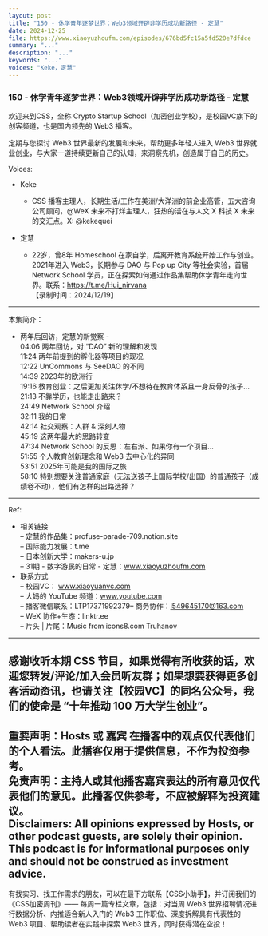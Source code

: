 ```yaml
---
layout: post
title: "150 - 休学青年逐梦世界：Web3领域开辟非学历成功新路径 - 定慧"
date: 2024-12-25
file: https://www.xiaoyuzhoufm.com/episodes/676bd5fc15a5fd520e7dfdce
summary: "..."
description: "..."
keywords: "..."
voices: "Keke，定慧"
---
```


### 150 - 休学青年逐梦世界：Web3领域开辟非学历成功新路径 - 定慧

欢迎来到CSS，全称 Crypto Startup School（加密创业学校），是校园VC旗下的创客频道，也是国内领先的 Web3 播客。  

定期与您探讨 Web3 世界最新的发展和未来，帮助更多年轻人进入 Web3 世界就业创业，与大家一道持续更新自己的认知，来洞察先机，创造属于自己的历史。  

Voices:

- Keke
  + CSS 播客主理人，长期生活/工作在美洲/大洋洲的前企业高管，五大咨询公司顾问，@WeX 未来不打烊主理人，狂热的活在与人文 X 科技 X 未来的交汇点。X: @kekequei  

- 定慧
  + 22岁，曾8年 Homeschool 在家自学，后离开教育系统开始工作与创业。2021年进入 Web3，长期参与 DAO 与 Pop up City 等社会实验，首届 Network School 学员，正在探索如何通过作品集帮助休学青年走向世界。联系：https://t.me/Hui_nirvana  
  【录制时间：2024/12/19】 
---------------------------------------------------  
本集简介：  
- 两年后回访，定慧的新觉察 -  
04:06 两年回访，对 “DAO” 新的理解和发现  
11:24 两年前提到的孵化器等项目的现况  
12:22 UnCommons 与 SeeDAO 的不同  
14:39 2023年的欧洲行  
19:16 教育创业：之后更加关注休学/不想待在教育体系且一身反骨的孩子...  
21:13 不靠学历，也能走出路来？  
24:49 Network School 介绍  
32:11 我的日常  
42:14 社交观察：人群 & 深刻人物  
45:19 这两年最大的思路转变  
47:34 Network School 的反思：左右派、如果你有一个项目...  
51:55 个人教育创新理念和 Web3 去中心化的异同  
53:51 2025年可能是我的国际之旅  
58:10 特别想要关注普通家庭（无法送孩子上国际学校/出国）的普通孩子（成绩卷不动），他们有怎样的出路选择？  
---------------------------------------------------    
Ref:  
   + 相关链接  
– 定慧的作品集：profuse-parade-709.notion.site  
– 国际能力发展：t.me  
– 日本创新大学：makers-u.jp  
– 31期 - 数字游民的日常 - 定慧：www.xiaoyuzhoufm.com  
   + 联系方式  
– 校园VC： www.xiaoyuanvc.com  
– 大妈的 YouTube 频道：www.youtube.com  
– 播客微信联系：LTP17371992379– 商务协作：l549645170@163.com  
– WeX 协作+生态：linktr.ee  
– 片头 | 片尾：Music from icons8.com Truhanov  
---------------------------------------------------  
感谢收听本期 CSS 节目，如果觉得有所收获的话，欢迎您转发/评论/加入会员听友群；如果想要获得更多创客活动资讯，也请关注【校园VC】的同名公众号，我们的使命是 “十年推动 100 万大学生创业”。  
---------------------------------------------------  
重要声明：Hosts 或 嘉宾 在播客中的观点仅代表他们的个人看法。此播客仅用于提供信息，不作为投资参考。   
免责声明：主持人或其他播客嘉宾表达的所有意见仅代表他们的意见。此播客仅供参考，不应被解释为投资建议。  
Disclaimers: All opinions expressed by Hosts, or other podcast guests, are solely their opinion. This podcast is for informational purposes only and should not be construed as investment advice.  
---------------------------------------------------  
有找实习、找工作需求的朋友，可以在最下方联系【CSS小助手】，并订阅我们的《CSS加密周刊》—— 每周一篇专栏文章，包括：对当周 Web3 世界招聘情况进行数据分析、内推适合新人入门的 Web3 工作职位、深度拆解具有代表性的 Web3 项目、帮助读者在实践中探索 Web3 世界，同时获得潜在空投！

